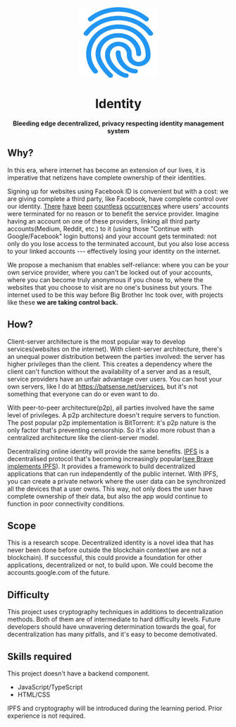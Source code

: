<div align="center">
<img src="docs/logo.svg" alt="Identity Logo" width="180" height="160" />

<h1>Identity</h1>
<b> Bleeding edge decentralized, privacy respecting identity management system </b>

</div>

## Why?

In this era, where internet has become an extension of our lives,
it is imperative that netizens have complete ownership of their identities.

Signing up for websites using Facebook ID is convenient but with a
cost: we are giving complete a third party, like Facebook, have complete
control over our identity.
[There](https://techcrunch.com/2021/08/04/facebook-ad-observatory-nyu-researchers/)
[have](https://www.reuters.com/article/us-apple-epic-games-idUSKBN25O2YM?taid=5f49a3eb46b85b00016a950c)
[been](https://reddit.com/mc4vh1) [countless](https://reddit.com/kaztna)
[occurrences](https://reddit.com/n5eyrk) where users' accounts were
terminated for no reason or to benefit the service provider. Imagine
having an account on one of these providers, linking all third party
accounts(Medium, Reddit, etc.) to it (using those "Continue with
Google/Facebook" login buttons) and your account gets terminated: not
only do you lose access to the terminated account, but you also lose
access to your linked accounts --- effectively losing your identity on
the internet.

We propose a mechanism that enables self-reliance: where you can be your
own service provider, where you can't be locked out of your accounts,
where you can become truly anonymous if you chose to, where the
websites that you choose to visit are no one's business but yours. The
internet used to be this way before Big Brother Inc took over, with
projects like these **we are taking control back.**

## How?

Client-server architecture is the most popular way to develop
services(websites on the internet). With client-server architecture,
there's an unequal power distribution between the parties involved: the
server has higher privileges than the client. This creates a dependency
where the client can't function without the availability of a server and
as a result, service providers have an unfair advantage over users. You
can host your own servers, like I do at https://batsense.net/services,
but it's not something that everyone can do or even want to do.

With peer-to-peer architecture(p2p), all parties involved have the same
level of privileges. A p2p architecture doesn't require servers to
function. The post popular p2p implementation is BitTorrent: it's p2p
nature is the only factor that's preventing censorship. So it's also
more robust than a centralized architecture like the client-server model.

Decentralizing online identity will provide the same benefits.
[IPFS](https://ipfs.io) is a decentralised protocol that's becoming
increasingly popular([see Brave implements
IPFS](https://www.theverge.com/2021/1/19/22238334/brave-browser-ipfs-peer-to-peer-decentralized-transfer-protocol-http-nodes)).
It provides a framework to build decentralized applications that can run
independently of the public internet. With IPFS, you can create a
private network where the user data can be synchronized all the devices
that a user owns. This way, not only does the user have complete
ownership of their data, but also the app would continue to function in
poor connectivity conditions.

## Scope

This is a research scope. Decentralized identity is a novel idea that
has never been done before outside the blockchain context(we are not
a blockchain). If successful, this could provide a foundation for other
applications, decentralized or not, to build upon. We could become the
accounts.google.com of the future.

## Difficulty

This project uses cryptography techniques in additions to
decentralization methods. Both of them are of intermediate to hard
difficulty levels. Future developers should have unwavering
determination towards the goal, for decentralization has many pitfalls,
and it's easy to become demotivated.

## Skills required

This project doesn't have a backend component.

- JavaScript/TypeScript
- HTML/CSS

IPFS and cryptography will be introduced during the learning period.
Prior experience is not required.
